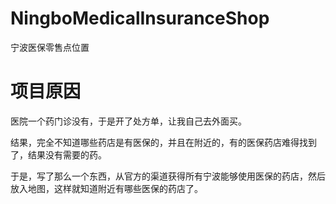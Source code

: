# NingboMedicalInsuranceShop
宁波医保零售点位置

# 项目原因

医院一个药门诊没有，于是开了处方单，让我自己去外面买。

结果，完全不知道哪些药店是有医保的，并且在附近的，有的医保药店难得找到了，结果没有需要的药。

于是，写了那么一个东西，从官方的渠道获得所有宁波能够使用医保的药店，然后放入地图，这样就知道附近有哪些医保的药店了。
